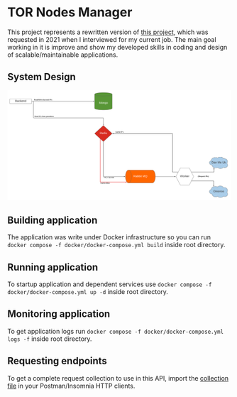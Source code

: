 # TOR Nodes Manager
This project represents a rewritten version of [this project](https://github.com/0x0th30/tor-nodes-RestAPI), which was requested in 2021 when I interviewed for my current job. The main goal working in it is improve and show my developed skills in coding and design of scalable/maintainable applications.

## System Design
![image](/docs/system-design.png)

## Building application
The application was write under Docker infrastructure so you can run `docker compose -f docker/docker-compose.yml build` inside root directory.

## Running application
To startup application and dependent services use `docker compose -f docker/docker-compose.yml up -d` inside root directory.

## Monitoring application
To get application logs run `docker compose -f docker/docker-compose.yml logs -f` inside root directory.

## Requesting endpoints
To get a complete request collection to use in this API, import the [collection file](/docs/postman-collection.json) in your Postman/Insomnia HTTP clients.
